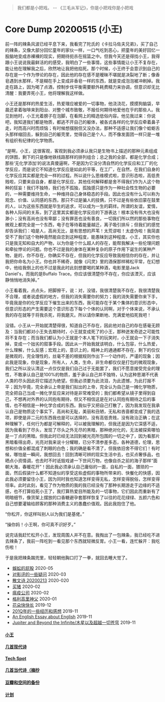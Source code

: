 
> 我们都是小把戏。 -- 《三毛从军记》，你是小把戏你是小把戏

# Core Dump 20200515 (小王)

前一阵的辣条风波已经平息下来，我看完了陀氏的《卡拉马佐夫兄弟》，买了自己的辣条，又像大部分回忆童年的家伙一样，一口气吃到恶心，把童年的美好回忆一股脑地变成赤裸裸的现实，把期待扼杀在摇篮之中。但我今天还是得找小王，我得跟小王说说我最鲜活的的感受，我明白了一些事情，这些事情能让小王不复存在，能让他在理解我之后，欣然地让我把他掐死。那个时候，小王终于会意识到自己的存在是一个作为悖论的存在，因此他的存在感不是暧昧不堪就是决裂地了断；像香皂遇到水那样，不是糊在手上变成非香皂一样的东西，就是变成泡泡被冲刷掉。我走在路上，因为喝了点酒，控制步伐平衡需要额外耗费精力来协调，但意识却无比清醒：我要弄死小王，他将理解我这样做。

小王还是那样的热爱生活，热爱理应被爱的一切事物，他浇浇花，摸摸狗脑袋，早晨还拿着咖啡来到阳台、对整个城市致敬，不报任何期待地爱他在乎的那些人。我见到他时，小王光着膀子在泡脚，在看网上的精选低俗内容。他见我过来：你说吧，我知道我们都是物质，都逃不开自己的躯体，被各式各样的化学反应牵着鼻子走，时而高兴时而烦恼；有时候想摆脱但又没办法，那种不适感让我们像个蛤蛎舌头那样缩回去，躲到自己的躯壳里，觉得自己是个人，而不像发面团一样只是一堆有组织有纪律的化学物质。

“是啊，小王，这很客观，客观到我必须承认我只是生物书上描述的那种元素组成的饼图，剩下的只是像地铁线路那样的排列组合；总之我的全部，都是化学合成；那些‘无化学添加’的说法真傻逼啊，不是因为它没分清自然的化学反应和工厂的化学反应，而是说它不知道化学反应是如此的平等，在工厂，在自然，在我们自身的化学反应其实都是完全一样的过程。所以说什么思维模式啦，意识形态啦，高低贵贱啦，只要来自自身，都是化学反应，其他任何解释都是舍不得我们作为人这个物种的狂妄！我们不独特，我们也不孤独，孤独感只是作为一种社会性生物的必要的，一种需要维持生命，一种维持自己身体稳态的手段。因此也没有什么可以称为观念、价值、认同感的东西，那只不过是骗人的技俩，只不过是有些依旧蒙在鼓里的人，以为这些东西就是毕生的追求，可以成为一生的羁绊。所谓的友谊，爱情，各种人际间的关系，到了这里其实都是化学反应的下游表达！根本没有伟大也没有渺小；没有高尚也没有卑鄙；没有罪恶也没有善良，一切我们所以然的那些事物在微观上都完全是一个东西，电子在等待着能量越迁，离子吸引排斥；但我们的感觉却告诉我们：咱是人，高尚无比，是有思想的芦苇！太荒谬啦！太虚伪啦！我简直受不了我们这个物种竟然能自恋到这种程度，能愚昧到这种程度。小王，其实你也只是我无知和自大的产物，以为你是个什么超人的存在，能帮我解决一些伦理问题和牵扯悖论的问题。你也不过是我的身体在某种复杂的原子作用下诞生的某种产物，是的，你不存在，你确实不存在，但我的化学反应导致我相信你的存在，并让我把你命名为小王。你也并不稀奇，就像《闪灵》里的酒保那样稀松平常，在幻想中，他给我倒上的也不过是我此时此刻想要喝的某种酒，电影里是Jack Daniel's，而我的是Buffalo Trace。你应该很清楚你不存在，你应该湮灭，应该静悄悄地消失掉。”

小王看着我，点点头，把脚擦干，说：对，没错，我很清楚我不存在，我很清楚我不合理，或者说虚假的地方，但我的消失需要你的努力；我的消失需要你来下手，毕竟我是你的化学反应下催生出来的东西，我可能存在于某个集体的意识形态中，但意识形态的产生需要这个意识形态下每个个体的认同啊，对于个体来说，不承认我的存在就等于将我杀死，将我磨灭。所以请你果断地、充满爱地掐死我吧！

没错。小王从一开始就清楚得很，知道自己不存在，因此他对自己的存在感毫无顾及：当我们都对小王失去期待时，小王就变成死了的小王，那种迸发奇迹之可能性将不复存在；而当我们都认为小王就是个本人笔下的玩笑时，小王就会一下子消失掉，变成一个拙劣的叙事手段。因此从一开始我就该明白，什么包容，什么热爱，什么理解，什么反感；宏观上的，意识上的，精神上的通通都不存在，剩下的仅仅是微观的，完全理性的，丝毫不差的根据规则作出下一个动作的，严谨的现象；因此我是现象，你是现象，所有人，人类，生命，非生命都仅仅是打包的微观现象，我们之所以没认清这一点仅仅是我们自己过于无能罢了，我们不愿意接受完全的理性，不敢承认自己是100%的物质，羞于承认自己并不独特，认为这种思潮不代表人类的尽头因此将它描述为绝望。但我必须要为此流泪，为此遗憾，为此打报不平；因为毕竟，完全承认上帝是我们拟出的上帝，完全认为自己是一摊化学物质，完全把自己当成一摊化学反应来对待是非常难受的；我们都希望从镜子里得到自己，不想再对外界的认同抱有期待，但又不相信这是在对认同抱有期待之后的事情，也不相信是一种化学合成的东西。我似乎又把自己打散了，因为我发现在我承认自己是物质这个事实下，高尚和无耻，美丽和丑陋，无私和吝啬都变成了我的选项，即使是非二元的东西我也是可以选择的，没有高低贵贱，没有政治正确；在这种理解下，任何行为都是可解释的，可以被我理解的，但我还是因为它深感不适，因为我看到了尽头，发现了尽头之外无尽的黑暗，那种绝对化的，无法被探索哪怕是一丁点的黑暗。但我此时已经无法回到被光亮所包围的一切之中了，因为看那片黑暗看得出奇，光亮对我来说十分耀眼，已分不清参差多态，各种道德，伦理，思想和价值全都混成了刺眼的白色；我的确是看不清了，但我依旧舍不得它们！有时候，哪怕是一瞬间，我想回去！回到清晰可辨的现实生活中去，也买点奢侈品，也晒点小资情调，也去时不时诋毁戏谑一下世间万物，也像自杀之前的海子那样“面朝大海，春暖花开”！因此我必须承认自己庸俗的一面，自私的一面，猥琐的一面，然后假装什么都不知道似的享受这些虚假的事物所带来的、快餐化的快感，因此我必须要留住小王，因为同时我也知道怎样变得无私，怎样变得脱俗，怎样变得坦率。此时此刻，看见了作为物质的我的我已经没有了那种长期游走于边缘的不适感，也不打算掐死小王了，我打算热爱目所能及的一切事物，它们因此而重新有了明暗细节，像货架上摆放的口香糖避孕套那样恢复了以往的花花绿绿、五颜六色和自己想要灌输给顾客的那种消费主义的愚蠢价值观。因此我抱住了他。

“你松开，你这样叫别人以为我们是基佬。”

“操你妈！小王啊，你可真不识好歹。”

说完话我赶忙松开小王，发现周围人并不在意。我掏出了一包辣条，我已经吃不进去辣条了，我前一阵吃到一看见那个东西就轻微反胃。小王一看，连忙躲开：我吃伤啦！

于是我把辣条踹兜里，轻轻朝他胸口打了一拳，就回去睡大觉了。

* [蜈蚣的屁股](posts/2020-05-14-ass.md) 2020-05
* [对影评的一些疑问](posts/2020-03-11-mreview.md) 2020-03
* [散文诗 20200213](posts/2020-02-13-v.md) 2020-020
* [买猪](posts/2020-02-09-pig.md) 2020-02
* [瘟疫公司](posts/2020-02-02-ncov.md) 2020-02
* [格利高里神父](posts/2020-01-05-hl2.md) 2020-01
* [花朵快快长](posts/2019-12-21-none.md) 2019-12
* [201Q年的一些经历和感想](posts/2019-11-30-q.md) 2019-11
* [An English Essay about English](posts/2019-11-english.md) 2019-11
* [Jupiter and Beyond the Infinite/木星以及超越一切苍穹](posts/2019-11-26-idx.md) 2019-11

#### [小王](index_wang.md)

#### [几首现代诗](index_mverse.md)

#### [Tech Spot](index_tech.md)

#### [几首当代诗（摘抄](contemporary/intro.md)

#### [豆瓣和空间的备份](index_history.md)

#### [计划](posts/plan.md)
